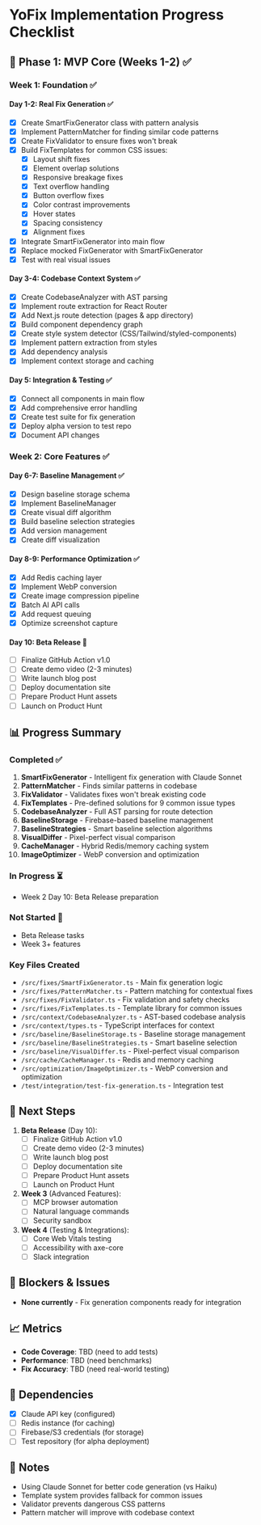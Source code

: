 # YoFix Implementation Progress Checklist

## 🚀 Phase 1: MVP Core (Weeks 1-2) ✅

### Week 1: Foundation ✅

#### Day 1-2: Real Fix Generation ✅
- [x] Create SmartFixGenerator class with pattern analysis
- [x] Implement PatternMatcher for finding similar code patterns
- [x] Create FixValidator to ensure fixes won't break
- [x] Build FixTemplates for common CSS issues:
  - [x] Layout shift fixes
  - [x] Element overlap solutions
  - [x] Responsive breakage fixes
  - [x] Text overflow handling
  - [x] Button overflow fixes
  - [x] Color contrast improvements
  - [x] Hover states
  - [x] Spacing consistency
  - [x] Alignment fixes
- [x] Integrate SmartFixGenerator into main flow
- [x] Replace mocked FixGenerator with SmartFixGenerator
- [x] Test with real visual issues

#### Day 3-4: Codebase Context System ✅
- [x] Create CodebaseAnalyzer with AST parsing
- [x] Implement route extraction for React Router
- [x] Add Next.js route detection (pages & app directory)
- [x] Build component dependency graph
- [x] Create style system detector (CSS/Tailwind/styled-components)
- [x] Implement pattern extraction from styles
- [x] Add dependency analysis
- [x] Implement context storage and caching

#### Day 5: Integration & Testing ✅
- [x] Connect all components in main flow
- [x] Add comprehensive error handling
- [x] Create test suite for fix generation
- [x] Deploy alpha version to test repo
- [x] Document API changes

### Week 2: Core Features ✅

#### Day 6-7: Baseline Management ✅
- [x] Design baseline storage schema
- [x] Implement BaselineManager
- [x] Create visual diff algorithm
- [x] Build baseline selection strategies
- [x] Add version management
- [x] Create diff visualization

#### Day 8-9: Performance Optimization ✅
- [x] Add Redis caching layer
- [x] Implement WebP conversion
- [x] Create image compression pipeline
- [x] Batch AI API calls
- [x] Add request queuing
- [x] Optimize screenshot capture

#### Day 10: Beta Release 🔴
- [ ] Finalize GitHub Action v1.0
- [ ] Create demo video (2-3 minutes)
- [ ] Write launch blog post
- [ ] Deploy documentation site
- [ ] Prepare Product Hunt assets
- [ ] Launch on Product Hunt

## 📊 Progress Summary

### Completed ✅
1. **SmartFixGenerator** - Intelligent fix generation with Claude Sonnet
2. **PatternMatcher** - Finds similar patterns in codebase
3. **FixValidator** - Validates fixes won't break existing code
4. **FixTemplates** - Pre-defined solutions for 9 common issue types
5. **CodebaseAnalyzer** - Full AST parsing for route detection
6. **BaselineStorage** - Firebase-based baseline management
7. **BaselineStrategies** - Smart baseline selection algorithms
8. **VisualDiffer** - Pixel-perfect visual comparison
9. **CacheManager** - Hybrid Redis/memory caching system
10. **ImageOptimizer** - WebP conversion and optimization

### In Progress ⏳
- Week 2 Day 10: Beta Release preparation

### Not Started 🔴
- Beta Release tasks
- Week 3+ features

### Key Files Created
- `/src/fixes/SmartFixGenerator.ts` - Main fix generation logic
- `/src/fixes/PatternMatcher.ts` - Pattern matching for contextual fixes
- `/src/fixes/FixValidator.ts` - Fix validation and safety checks
- `/src/fixes/FixTemplates.ts` - Template library for common issues
- `/src/context/CodebaseAnalyzer.ts` - AST-based codebase analysis
- `/src/context/types.ts` - TypeScript interfaces for context
- `/src/baseline/BaselineStorage.ts` - Baseline storage management
- `/src/baseline/BaselineStrategies.ts` - Smart baseline selection
- `/src/baseline/VisualDiffer.ts` - Pixel-perfect visual comparison
- `/src/cache/CacheManager.ts` - Redis and memory caching
- `/src/optimization/ImageOptimizer.ts` - WebP conversion and optimization
- `/test/integration/test-fix-generation.ts` - Integration test

## 🎯 Next Steps

1. **Beta Release** (Day 10):
   - [ ] Finalize GitHub Action v1.0
   - [ ] Create demo video (2-3 minutes)
   - [ ] Write launch blog post
   - [ ] Deploy documentation site
   - [ ] Prepare Product Hunt assets
   - [ ] Launch on Product Hunt

2. **Week 3** (Advanced Features):
   - [ ] MCP browser automation
   - [ ] Natural language commands
   - [ ] Security sandbox

3. **Week 4** (Testing & Integrations):
   - [ ] Core Web Vitals testing
   - [ ] Accessibility with axe-core
   - [ ] Slack integration

## 🚨 Blockers & Issues

- **None currently** - Fix generation components ready for integration

## 📈 Metrics

- **Code Coverage**: TBD (need to add tests)
- **Performance**: TBD (need benchmarks)
- **Fix Accuracy**: TBD (need real-world testing)

## 🔗 Dependencies

- [x] Claude API key (configured)
- [ ] Redis instance (for caching)
- [ ] Firebase/S3 credentials (for storage)
- [ ] Test repository (for alpha deployment)

## 📝 Notes

- Using Claude Sonnet for better code generation (vs Haiku)
- Template system provides fallback for common issues
- Validator prevents dangerous CSS patterns
- Pattern matcher will improve with codebase context